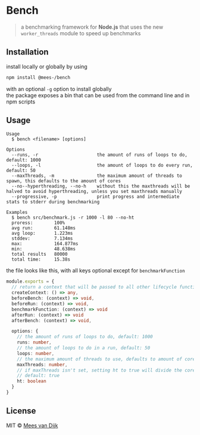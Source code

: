 # Bench

> a benchmarking framework for **Node.js** that uses the new `worker_threads` module to speed up benchmarks

## Installation

install locally or globally by using

```bash
npm install @mees-/bench
```

with an optional `-g` option to install globally  
the package exposes a bin that can be used from the command line and in npm scripts

## Usage

```
Usage
  $ bench <filename> [options]

Options
  --runs, -r                      the amount of runs of loops to do, default: 1000
  --loops, -l                     the amount of loops to do every run, default: 50
  --maxThreads, -m                the maximum amount of threads to spawn, this defaults to the amount of cores
  --no--hyperthreading, --no-h    without this the maxthreads will be halved to avoid hyperthreading, unless you set maxthreads manually
  --progressive, -p               print progress and intermediate stats to stderr during benchmarking

Examples
  $ bench src/benchmark.js -r 1000 -l 80 --no-ht
  proress:        100%
  avg run:        61.148ms
  avg loop:       1.223ms
  stddev:         7.134ms
  max:            164.877ms
  min:            48.638ms
  total results   80000
  total time:     15.38s
```

the file looks like this, with all keys optional except for `benchmarkFunction`

```ts
module.exports = {
  // return a context that will be passed to all other lifecycle functions
  createContext: () => any,
  beforeBench: (context) => void,
  beforeRun: (context) => void,
  benchmarkFunction: (context) => void
  afterRun: (context) => void
  afterBench: (context) => void,

  options: {
    // the amount of runs of loops to do, default: 1000
    runs: number,
    // the amount of loops to do in a run, default: 50
    loops: number,
    // the maximum amount of threads to use, defaults to amount of cores
    maxThreads: number,
    // if maxThreads isn't set, setting ht to true will divide the cores by 2 to avoid hyperthreading
    // default: true
    ht: boolean
  }
}
```

## License

MIT © [Mees van Dijk](https://github.com/mees-/bench)
